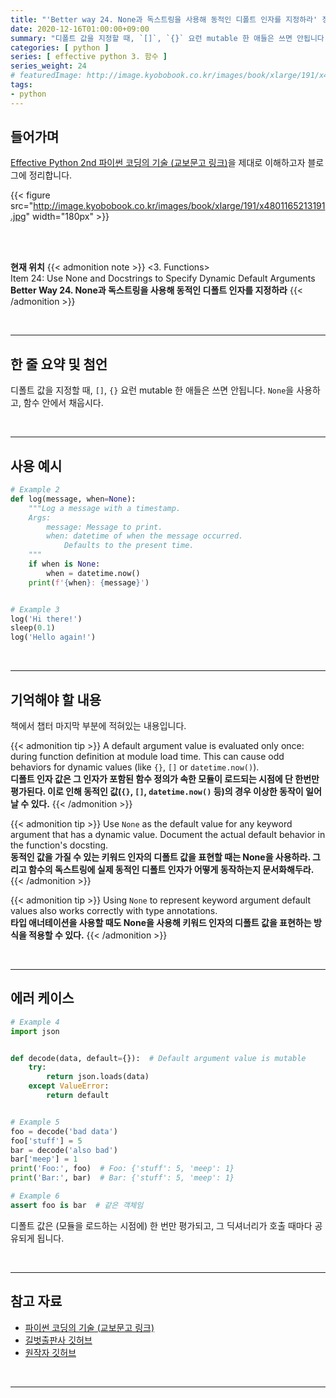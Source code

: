 ```yaml
---
title: "'Better way 24. None과 독스트링을 사용해 동적인 디폴트 인자를 지정하라' 정리"
date: 2020-12-16T01:00:00+09:00
summary: "디폴트 값을 지정할 때, `[]`, `{}` 요런 mutable 한 애들은 쓰면 안됩니다. `None`을 사용하고, 함수 안에서 채웁시다."
categories: [ python ]
series: [ effective python 3. 함수 ]
series_weight: 24
# featuredImage: http://image.kyobobook.co.kr/images/book/xlarge/191/x4801165213191.jpg
tags:
- python
---
```


## 들어가며

[Effective Python 2nd 파이썬 코딩의 기술 (교보문고 링크)](http://digital.kyobobook.co.kr/digital/ebook/ebookDetail.ink?selectedLargeCategory=001&barcode=4801165213191&orderClick=LEH&Kc=)을 제대로 이해하고자 블로그에 정리합니다.

{{< figure src="http://image.kyobobook.co.kr/images/book/xlarge/191/x4801165213191.jpg" width="180px" >}}

<br/>
<br/>

**현재 위치**
{{< admonition note >}}
<3. Functions>  
Item 24: Use None and Docstrings to Specify Dynamic Default Arguments  
**Better Way 24. None과 독스트링을 사용해 동적인 디폴트 인자를 지정하라**
{{< /admonition >}}


<br/>

---


## 한 줄 요약 및 첨언

디폴트 값을 지정할 때, `[]`, `{}` 요런 mutable 한 애들은 쓰면 안됩니다. `None`을 사용하고, 함수 안에서 채웁시다.

<br/>

---

## 사용 예시

```python
# Example 2
def log(message, when=None):
    """Log a message with a timestamp.
    Args:
        message: Message to print.
        when: datetime of when the message occurred.
            Defaults to the present time.
    """
    if when is None:
        when = datetime.now()
    print(f'{when}: {message}')


# Example 3
log('Hi there!')
sleep(0.1)
log('Hello again!')
```


<br/>

---

## 기억해야 할 내용

책에서 챕터 마지막 부분에 적혀있는 내용입니다.

{{< admonition tip >}}
A default argument value is evaluated only once: during function definition at module load time. This can cause odd behaviors for dynamic values (like `{}`, `[]` or `datetime.now()`).  
**디폴트 인자 값은 그 인자가 포함된 함수 정의가 속한 모듈이 로드되는 시점에 단 한번만 평가된다. 이로 인해 동적인 값(`{}`, `[]`, `datetime.now()` 등)의 경우 이상한 동작이 일어날 수 있다.**
{{< /admonition >}}

{{< admonition tip >}}
Use `None` as the default value for any keyword argument that has a dynamic value. Document the actual default behavior in the function's docsting.  
**동적인 값을 가질 수 있는 키워드 인자의 디폴트 값을 표현할 때는 None을 사용하라. 그리고 함수의 독스트링에 실제 동적인 디폴트 인자가 어떻게 동작하는지 문서화해두라.**
{{< /admonition >}}

{{< admonition tip >}}
Using `None` to represent keyword argument default values also works correctly with type annotations.  
**타입 애너테이션을 사용할 때도 None을 사용해 키워드 인자의 디폴트 값을 표현하는 방식을 적용할 수 있다.**
{{< /admonition >}}

<br/>

---

## 에러 케이스 

```python
# Example 4
import json


def decode(data, default={}):  # Default argument value is mutable
    try:
        return json.loads(data)
    except ValueError:
        return default


# Example 5
foo = decode('bad data')
foo['stuff'] = 5
bar = decode('also bad')
bar['meep'] = 1
print('Foo:', foo)  # Foo: {'stuff': 5, 'meep': 1}
print('Bar:', bar)  # Bar: {'stuff': 5, 'meep': 1}

# Example 6
assert foo is bar  # 같은 객체임
```

디폴트 값은 (모듈을 로드하는 시점에) 한 번만 평가되고, 그 딕셔너리가 호출 때마다 공유되게 됩니다.

<br/>

---

## 참고 자료

- [파이썬 코딩의 기술 (교보문고 링크)](http://digital.kyobobook.co.kr/digital/ebook/ebookDetail.ink?selectedLargeCategory=001&barcode=4801165213191&orderClick=LEH&Kc=)
- [길벗출판사 깃허브](https://github.com/gilbutITbook/080235/blob/master/Chapter3/Better%20way24.py)
- [원작자 깃허브](https://github.com/bslatkin/effectivepython/blob/master/example_code/item_24.py)

<br/>

---